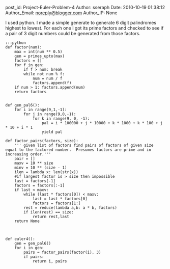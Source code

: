 post_id: Project-Euler-Problem-4
Author: sseraph
Date: 2010-10-19 01:38:12
Author_Email: noreply@blogger.com
Author_IP: None

I used python.  I made a simple generate to generate 6 digit palindromes
highest to lowest. For each one I got its prime factors and checked to see if
a pair of 3 digit numbers could be generated from those factors.

    :::python
    def factor(num):
        max = int(num ** 0.5)
        gen = primes_upto(max)
        factors = []
        for f in gen:
            if f > num: break
            while not num % f:
                num = num / f
                factors.append(f)
        if num > 1: factors.append(num)
        return factors


    def gen_pal6():
        for i in range(9,1,-1):
            for j in range(9,0,-1):
                for k in range(9, 0, -1):
                    pal = i * 100000 + j * 10000 + k * 1000 + k * 100 + j * 10 + i * 1
                    yield pal

    def factor_pairs(factors, size):
        ''' given list of factors find pairs of factors of given size equal to the factored number.  Presumes factors are prime and in increasing order.'''
        pair = []
        maxv = 10 ** size
        minv = 10 ** (size - 1)
        ilen = lambda x: len(str(x))
        #if largest factor is > size then impossible
        last = factors[-1]
        factors = factors[:-1]
        if last < maxv:
            while (last * factors[0]) < maxv:
                last = last * factors[0]
                factors = factors[1:]
            rest = reduce(lambda a,b: a * b, factors)
            if ilen(rest) == size:
                return rest,last
        return None



    def euler4():
        gen = gen_pal6()
        for i in gen:
            pairs = factor_pairs(factor(i), 3)
            if pairs:
                return i, pairs

